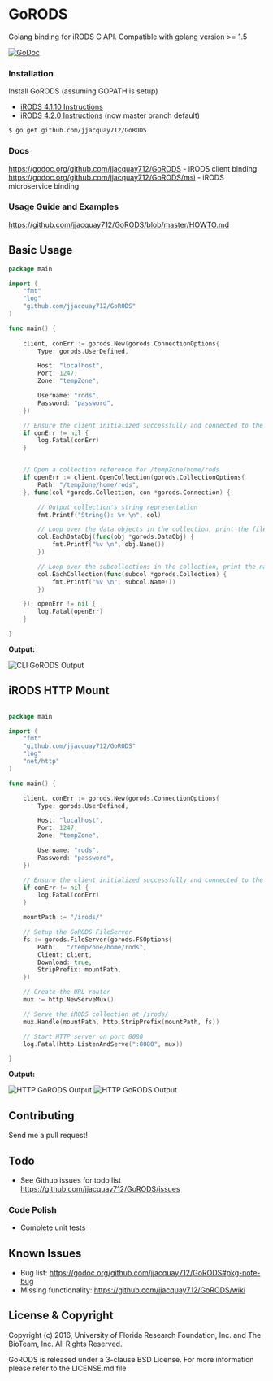 # GoRODS

Golang binding for iRODS C API. Compatible with golang version >= 1.5

[![GoDoc](https://godoc.org/github.com/jjacquay712/GoRODS?status.svg)](https://godoc.org/github.com/jjacquay712/GoRODS)

### Installation

Install GoRODS (assuming GOPATH is setup)

* [iRODS 4.1.10 Instructions](https://github.com/jjacquay712/GoRODS/blob/master/4-1-10_BUILD_README.md)
* [iRODS 4.2.0 Instructions](https://github.com/jjacquay712/GoRODS/blob/master/4-2-0_BUILD_README.md) (now master branch default)

```
$ go get github.com/jjacquay712/GoRODS 
```


### Docs

https://godoc.org/github.com/jjacquay712/GoRODS - iRODS client binding
https://godoc.org/github.com/jjacquay712/GoRODS/msi - iRODS microservice binding

### Usage Guide and Examples

https://github.com/jjacquay712/GoRODS/blob/master/HOWTO.md

## Basic Usage

```go
package main

import (
	"fmt"
	"log"
	"github.com/jjacquay712/GoRODS"
)

func main() {
	
	client, conErr := gorods.New(gorods.ConnectionOptions{
		Type: gorods.UserDefined,

		Host: "localhost",
		Port: 1247,
		Zone: "tempZone",

		Username: "rods",
		Password: "password",
	})

	// Ensure the client initialized successfully and connected to the iCAT server
	if conErr != nil {
		log.Fatal(conErr)
	}


	// Open a collection reference for /tempZone/home/rods
	if openErr := client.OpenCollection(gorods.CollectionOptions{
		Path: "/tempZone/home/rods",
	}, func(col *gorods.Collection, con *gorods.Connection) {

		// Output collection's string representation
		fmt.Printf("String(): %v \n", col)

		// Loop over the data objects in the collection, print the file name
		col.EachDataObj(func(obj *gorods.DataObj) {
			fmt.Printf("%v \n", obj.Name())
		})

		// Loop over the subcollections in the collection, print the name
		col.EachCollection(func(subcol *gorods.Collection) {
			fmt.Printf("%v \n", subcol.Name())
		})

	}); openErr != nil {
		log.Fatal(openErr)
	}

}

```

**Output:**

![CLI GoRODS Output](https://raw.githubusercontent.com/jjacquay712/GoRODS/master/screenshots/cli.png)


## iRODS HTTP Mount

```go

package main

import (
	"fmt"
	"github.com/jjacquay712/GoRODS"
	"log"
	"net/http"
)

func main() {

	client, conErr := gorods.New(gorods.ConnectionOptions{
		Type: gorods.UserDefined,

		Host: "localhost",
		Port: 1247,
		Zone: "tempZone",

		Username: "rods",
		Password: "password",
	})

	// Ensure the client initialized successfully and connected to the iCAT server
	if conErr != nil {
		log.Fatal(conErr)
	}

	mountPath := "/irods/"

	// Setup the GoRODS FileServer
	fs := gorods.FileServer(gorods.FSOptions{
		Path:   "/tempZone/home/rods",
		Client: client,
		Download: true,
		StripPrefix: mountPath,
	})

	// Create the URL router
	mux := http.NewServeMux()

	// Serve the iRODS collection at /irods/
	mux.Handle(mountPath, http.StripPrefix(mountPath, fs))

	// Start HTTP server on port 8080
	log.Fatal(http.ListenAndServe(":8080", mux))

}

```

**Output:**

![HTTP GoRODS Output](https://raw.githubusercontent.com/jjacquay712/GoRODS/master/screenshots/http.png)
![HTTP GoRODS Output](https://raw.githubusercontent.com/jjacquay712/GoRODS/master/screenshots/http2.png)

## Contributing

Send me a pull request!

## Todo

* See Github issues for todo list https://github.com/jjacquay712/GoRODS/issues


### Code Polish

* Complete unit tests

## Known Issues

* Bug list: https://godoc.org/github.com/jjacquay712/GoRODS#pkg-note-bug
* Missing functionality: https://github.com/jjacquay712/GoRODS/wiki

## License & Copyright

Copyright (c) 2016, University of Florida Research Foundation, Inc. and The BioTeam, Inc. All Rights Reserved.

GoRODS is released under a 3-clause BSD License. For more information please refer to the LICENSE.md file

